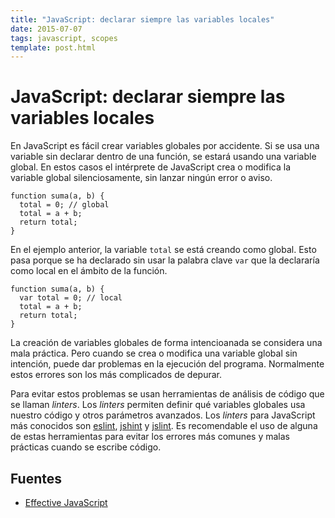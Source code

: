 ```yaml
---
title: "JavaScript: declarar siempre las variables locales"
date: 2015-07-07
tags: javascript, scopes
template: post.html
---
```


# JavaScript: declarar siempre las variables locales

En JavaScript es fácil crear variables globales por accidente. Si se usa una variable sin declarar dentro de una función, se estará usando una variable global. En estos casos el intérprete de JavaScript crea o modifica la variable global silenciosamente, sin lanzar ningún error o aviso.

    function suma(a, b) {
      total = 0; // global
      total = a + b;
      return total;
    }

En el ejemplo anterior, la variable `total` se está creando como global. Esto pasa porque se ha declarado sin usar la palabra clave `var` que la declararía como local en el ámbito de la función.

    function suma(a, b) {
      var total = 0; // local
      total = a + b;
      return total;
    }

La creación de variables globales de forma intencioanada se considera una mala práctica. Pero cuando se crea o modifica una variable global sin intención, puede dar problemas en la ejecución del programa. Normalmente estos errores son los más complicados de depurar.

Para evitar estos problemas se usan herramientas de análisis de código que se llaman *linters*. Los *linters* permiten definir qué variables globales usa nuestro código y otros parámetros avanzados. Los *linters* para JavaScript más conocidos son [eslint](http://eslint.org/), [jshint](http://jshint.com/) y [jslint](http://www.jslint.com/). Es recomendable el uso de alguna de estas herramientas para evitar los errores más comunes y malas prácticas cuando se escribe código.

## Fuentes

* [Effective JavaScript](http://www.amazon.es/Effective-JavaScript-Specific-Software-Development/dp/0321812182)
